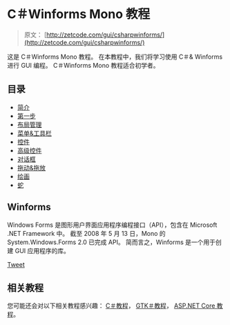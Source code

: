 # C＃Winforms Mono 教程

> 原文： [http://zetcode.com/gui/csharpwinforms/](http://zetcode.com/gui/csharpwinforms/)

这是 C＃Winforms Mono 教程。 在本教程中，我们将学习使用 C＃& Winforms 进行 GUI 编程。 C＃Winforms Mono 教程适合初学者。

## 目录



*   [简介](introduction/)
*   [第一步](firststeps/)
*   [布局管理](layout/)
*   [菜单&工具栏](menustoolbars/)
*   [控件](controls/)
*   [高级控件](advancedcontrols/)
*   [对话框](dialogs/)
*   [拖动&拖放](dragdrop/)
*   [绘画](painting/)
*   [蛇](snake/)



## Winforms

Windows Forms 是图形用户界面应用程序编程接口（API），包含在 Microsoft .NET Framework 中。 截至 2008 年 5 月 13 日，Mono 的 System.Windows.Forms 2.0 已完成 API。 简而言之，Winforms 是一个用于创建 GUI 应用程序的库。

[Tweet](https://twitter.com/share) 

## 相关教程

您可能还会对以下相关教程感兴趣： [C＃教程](/lang/csharp/)， [GTK＃教程](/gui/gtksharp/)， [ASP.NET Core 教程](/articles/aspnetcore/)。